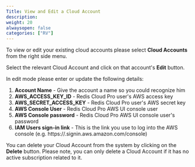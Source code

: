 ```yaml
---
Title: View and Edit a Cloud Account
description: 
weight: 20
alwaysopen: false
categories: ["RV"]
---
```



To view or edit your existing cloud accounts please select **Cloud
Accounts** from the right side menu.

Select the relevant Cloud Account and click on that account's **Edit**
button.

In edit mode please enter or update the following details:

1. **Account Name** - Give the account a name so you could recognize
    him
1. **AWS_ACCESS_KEY_ID** - Redis Cloud Pro user's AWS access key
1. **AWS_SECRET_ACCESS_KEY** - Redis Cloud Pro user's AWS secret key
1. **AWS Console User** - Redis Cloud Pro AWS UI console user
1. **AWS Console password** - Redis Cloud Pro AWS UI console user's password
1. **IAM Users sign-in link** - This is the link you use to log into
    the AWS console (e.g.
    https://<YOUR-ACCOUNT-ID-WITHOUT-HYPHENS>.signin.aws.amazon.com/console)

You can delete your Cloud Account from the system by clicking on the
**Delete** button. Please note, you can only delete a Cloud Account if
it has no active subscription related to it.
